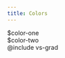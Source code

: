 ```yaml
---
title: Colors
---
```


<div class="swatch color-one"> 
  <span>$color-one</span>
</div> 
<div class="swatch color-two"> 
  <span>$color-two</span>
</div> 
<div class="swatch color-three"> 
  <span>@include vs-grad</span>
</div> 